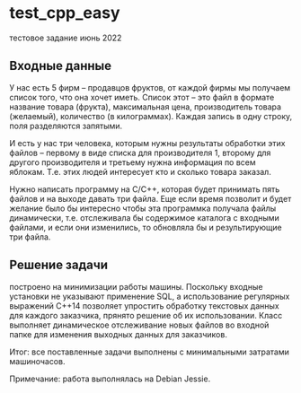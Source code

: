 # test_cpp_easy
тестовое задание июнь 2022

## Входные данные

У нас есть 5 фирм – продавцов фруктов, от каждой фирмы мы получаем
список того, что она хочет иметь.
Список этот – это файл в формате название товара (фрукта),
    максимальная цена, производитель товара (желаемый),
    количество (в килограммах). Каждая запись в одну строку,
    поля разделяются запятыми.

И есть у нас три человека, которым нужны результаты обработки
этих файлов – первому в виде списка для производителя 1,
    второму для другого производителя и третьему нужна информация
    по всем яблокам. Т.е. этих людей интересует кто и сколько товара
    заказал.


Нужно написать программу на С/С++, которая будет принимать
пять файлов и на выходе давать три файла. Еще если время позволит
и будет желание было бы интересно чтобы эта программка получала
файлы динамически, т.е. отслеживала бы содержимое каталога
с входными файлами, и если они изменились, то обновляла бы и
результирующие три файла.

## Решение задачи

построено на минимизации работы машины.
Поскольку входные установки не указывают применение SQL, а использование регулярных выражений C++14 позволяет упростить обработку текстовых данных для каждого заказчика, прянято решение об их использовании.
Класс выполняет динамическое отслеживание новых  файлов во входной папке для изменения выходных данных для заказчиков.

Итог: все поставленные задачи выполнены с минимальными затратами машиночасов.

Примечание: работа выполнялась на Debian Jessie.
